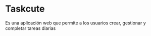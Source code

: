 # Taskcute
Es una aplicación web que permite a los usuarios crear, gestionar y completar tareas diarias

